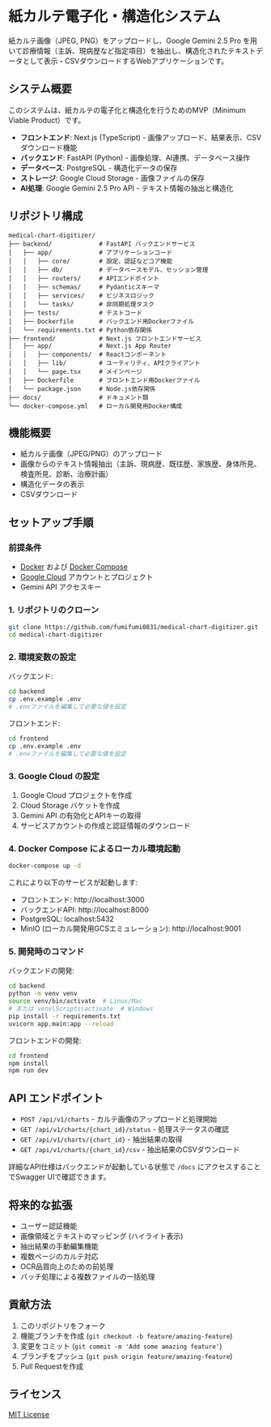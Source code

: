 # 紙カルテ電子化・構造化システム

紙カルテ画像（JPEG, PNG）をアップロードし、Google Gemini 2.5 Pro を用いて診療情報（主訴、現病歴など指定項目）を抽出し、構造化されたテキストデータとして表示・CSVダウンロードするWebアプリケーションです。

## システム概要

このシステムは、紙カルテの電子化と構造化を行うためのMVP（Minimum Viable Product）です。

- **フロントエンド**: Next.js (TypeScript) - 画像アップロード、結果表示、CSVダウンロード機能
- **バックエンド**: FastAPI (Python) - 画像処理、AI連携、データベース操作
- **データベース**: PostgreSQL - 構造化データの保存
- **ストレージ**: Google Cloud Storage - 画像ファイルの保存
- **AI処理**: Google Gemini 2.5 Pro API - テキスト情報の抽出と構造化

## リポジトリ構成

```
medical-chart-digitizer/
├── backend/             # FastAPI バックエンドサービス
│   ├── app/             # アプリケーションコード
│   │   ├── core/        # 設定、認証などコア機能
│   │   ├── db/          # データベースモデル、セッション管理
│   │   ├── routers/     # APIエンドポイント
│   │   ├── schemas/     # Pydanticスキーマ
│   │   ├── services/    # ビジネスロジック
│   │   └── tasks/       # 非同期処理タスク
│   ├── tests/           # テストコード
│   ├── Dockerfile       # バックエンド用Dockerファイル
│   └── requirements.txt # Python依存関係
├── frontend/            # Next.js フロントエンドサービス
│   ├── app/             # Next.js App Router
│   │   ├── components/  # Reactコンポーネント
│   │   ├── lib/         # ユーティリティ、APIクライアント
│   │   └── page.tsx     # メインページ
│   ├── Dockerfile       # フロントエンド用Dockerファイル
│   └── package.json     # Node.js依存関係
├── docs/                # ドキュメント類
└── docker-compose.yml   # ローカル開発用Docker構成
```

## 機能概要

- 紙カルテ画像（JPEG/PNG）のアップロード
- 画像からのテキスト情報抽出（主訴、現病歴、既往歴、家族歴、身体所見、検査所見、診断、治療計画）
- 構造化データの表示
- CSVダウンロード

## セットアップ手順

### 前提条件

- [Docker](https://www.docker.com/get-started) および [Docker Compose](https://docs.docker.com/compose/install/)
- [Google Cloud](https://cloud.google.com/) アカウントとプロジェクト
- Gemini API アクセスキー

### 1. リポジトリのクローン

```bash
git clone https://github.com/fumifumi0831/medical-chart-digitizer.git
cd medical-chart-digitizer
```

### 2. 環境変数の設定

バックエンド:
```bash
cd backend
cp .env.example .env
# .envファイルを編集して必要な値を設定
```

フロントエンド:
```bash
cd frontend
cp .env.example .env
# .envファイルを編集して必要な値を設定
```

### 3. Google Cloud の設定

1. Google Cloud プロジェクトを作成
2. Cloud Storage バケットを作成
3. Gemini API の有効化とAPIキーの取得
4. サービスアカウントの作成と認証情報のダウンロード

### 4. Docker Compose によるローカル環境起動

```bash
docker-compose up -d
```

これにより以下のサービスが起動します:
- フロントエンド: http://localhost:3000
- バックエンドAPI: http://localhost:8000
- PostgreSQL: localhost:5432
- MinIO (ローカル開発用GCSエミュレーション): http://localhost:9001

### 5. 開発時のコマンド

バックエンドの開発:
```bash
cd backend
python -m venv venv
source venv/bin/activate  # Linux/Mac
# または venv\Scripts\activate  # Windows
pip install -r requirements.txt
uvicorn app.main:app --reload
```

フロントエンドの開発:
```bash
cd frontend
npm install
npm run dev
```

## API エンドポイント

- `POST /api/v1/charts` - カルテ画像のアップロードと処理開始
- `GET /api/v1/charts/{chart_id}/status` - 処理ステータスの確認
- `GET /api/v1/charts/{chart_id}` - 抽出結果の取得
- `GET /api/v1/charts/{chart_id}/csv` - 抽出結果のCSVダウンロード

詳細なAPI仕様はバックエンドが起動している状態で `/docs` にアクセスすることでSwagger UIで確認できます。

## 将来的な拡張

- ユーザー認証機能
- 画像領域とテキストのマッピング (ハイライト表示)
- 抽出結果の手動編集機能
- 複数ページのカルテ対応
- OCR品質向上のための前処理
- バッチ処理による複数ファイルの一括処理

## 貢献方法

1. このリポジトリをフォーク
2. 機能ブランチを作成 (`git checkout -b feature/amazing-feature`)
3. 変更をコミット (`git commit -m 'Add some amazing feature'`)
4. ブランチをプッシュ (`git push origin feature/amazing-feature`)
5. Pull Requestを作成

## ライセンス

[MIT License](LICENSE)
